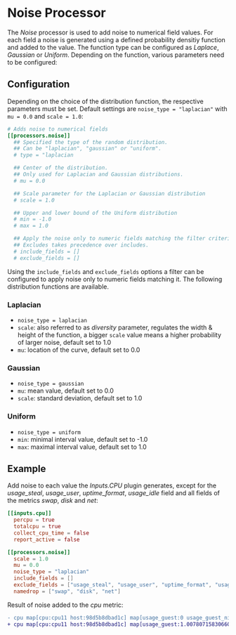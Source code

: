 # Noise Processor

The *Noise* processor is used to add noise to numerical field values. For each field a noise is generated using a defined probability densitiy function and added to the value. The function type can be configured as _Laplace_, _Gaussian_ or _Uniform_.
Depending on the function, various parameters need to be configured:

## Configuration

Depending on the choice of the distribution function, the respective parameters must be set. Default settings are `noise_type = "laplacian"` with `mu = 0.0` and `scale = 1.0`:

```toml
# Adds noise to numerical fields
[[processors.noise]]
  ## Specified the type of the random distribution.
  ## Can be "laplacian", "gaussian" or "uniform".
  # type = "laplacian

  ## Center of the distribution.
  ## Only used for Laplacian and Gaussian distributions.
  # mu = 0.0

  ## Scale parameter for the Laplacian or Gaussian distribution
  # scale = 1.0

  ## Upper and lower bound of the Uniform distribution
  # min = -1.0
  # max = 1.0

  ## Apply the noise only to numeric fields matching the filter criteria below.
  ## Excludes takes precedence over includes.
  # include_fields = []
  # exclude_fields = []
```

Using the `include_fields` and `exclude_fields` options a filter can be configured to apply noise only to numeric fields matching it.
The following distribution functions are available.

### Laplacian

* `noise_type = laplacian`
* `scale`: also referred to as _diversity_ parameter, regulates the width & height of the function, a bigger `scale` value means a higher probability of larger noise, default set to 1.0
* `mu`: location of the curve, default set to 0.0

### Gaussian

* `noise_type = gaussian`
* `mu`: mean value, default set to 0.0
* `scale`: standard deviation, default set to 1.0

### Uniform

* `noise_type = uniform`
* `min`: minimal interval value, default set to -1.0
* `max`: maximal interval value, default set to 1.0

## Example

Add noise to each value the *Inputs.CPU*  plugin generates, except for the _usage\_steal_, _usage\_user_, _uptime\_format_, _usage\_idle_ field and all fields of the metrics _swap_, _disk_ and _net_:

```toml
[[inputs.cpu]]
  percpu = true
  totalcpu = true
  collect_cpu_time = false
  report_active = false

[[processors.noise]]
  scale = 1.0
  mu = 0.0
  noise_type = "laplacian"
  include_fields = []
  exclude_fields = ["usage_steal", "usage_user", "uptime_format", "usage_idle" ]
  namedrop = ["swap", "disk", "net"]
```

Result of noise added to the _cpu_ metric:

```diff
- cpu map[cpu:cpu11 host:98d5b8dbad1c] map[usage_guest:0 usage_guest_nice:0 usage_idle:94.3999999994412 usage_iowait:0 usage_irq:0.1999999999998181 usage_nice:0 usage_softirq:0.20000000000209184 usage_steal:0 usage_system:1.2000000000080036 usage_user:4.000000000014552]
+ cpu map[cpu:cpu11 host:98d5b8dbad1c] map[usage_guest:1.0078071583066057 usage_guest_nice:0.523063861602435 usage_idle:95.53920223476884 usage_iowait:0.5162661526251292 usage_irq:0.7138529816101375 usage_nice:0.6119678488887954 usage_softirq:0.5573585443688622 usage_steal:0.2006120911289802 usage_system:1.2954475820198437 usage_user:6.885664792615023]
```
